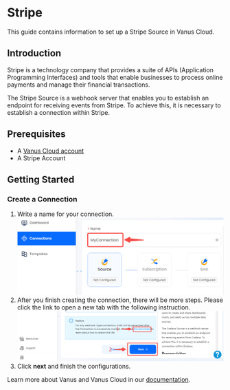 # Stripe

This guide contains information to set up a Stripe Source in Vanus Cloud.

## Introduction

Stripe is a technology company that provides a suite of APIs (Application Programming Interfaces) and tools that enable businesses to process online payments and manage their financial transactions.

The Stripe Source is a webhook server that enables you to establish an endpoint for receiving events from Stripe. To achieve this, it is necessary to establish a connection within Stripe.

## Prerequisites

- A [Vanus Cloud account](https://cloud.vanus.ai)
- A Stripe Account

## Getting Started

### Create a Connection

1. Write a name for your connection.
   ![img.png](images/connection.png)
2. After you finish creating the connection, there will be more steps. Please click the link to open a new tab with the following instruction.
![](images/webhook_setup.png)
3. Click **next** and finish the configurations.


Learn more about Vanus and Vanus Cloud in our [documentation](https://docs.vanus.ai).
